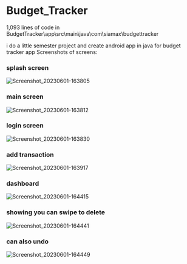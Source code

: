 # Budget_Tracker
1,093 lines of code in BudgetTracker\app\src\main\java\com\siamax\budgettracker

i do a little semester project and create android app in java for budget tracker app
Screenshots of screens:
### splash screen
![Screenshot_20230601-163805](https://github.com/Siamax1/Budget_Tracker/assets/111352185/e71b3e34-e031-420c-9fdb-215cac70f418)
### main screen
![Screenshot_20230601-163812](https://github.com/Siamax1/Budget_Tracker/assets/111352185/a635944c-12cd-4d22-897a-2bdc809f0a38)
### login screen
![Screenshot_20230601-163830](https://github.com/Siamax1/Budget_Tracker/assets/111352185/c3d559c5-8790-46b3-81c6-b3c748ec1af4)
### add transaction
![Screenshot_20230601-163917](https://github.com/Siamax1/Budget_Tracker/assets/111352185/840f9865-bc91-44fe-a91f-52a7ce54e7a2)
### dashboard
![Screenshot_20230601-164415](https://github.com/Siamax1/Budget_Tracker/assets/111352185/bdcbf7b3-bc24-4aa8-acf8-2b42a98afda6)
### showing you can swipe to delete
![Screenshot_20230601-164441](https://github.com/Siamax1/Budget_Tracker/assets/111352185/52d84061-e7c0-488c-b1fa-0ba08c526a1d)
### can also undo
![Screenshot_20230601-164449](https://github.com/Siamax1/Budget_Tracker/assets/111352185/ec4a1860-eb81-4146-b755-a33592f4b844)
